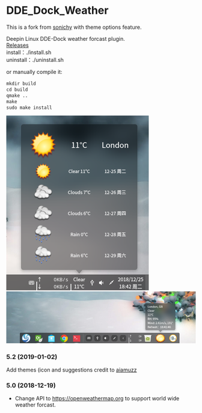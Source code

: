 # DDE_Dock_Weather

This is a fork from [sonichy](https://github.com/sonichy/WEATHER_DDE_DOCK) with theme options feature. 

Deepin Linux DDE-Dock weather forcast plugin.  
[Releases](../../releases/)  
install：./install.sh  
uninstall：./uninstall.sh  

or manually compile it: 
```
mkdir build
cd build
qmake ..
make 
sudo make install
```

![alt](preview.png)  
![alt](FashionMode.png)  

### 5.2 (2019-01-02)
Add themes (icon and suggestions credit to [aiamuzz](https://github.com/aiamuzz)

### 5.0 (2018-12-19)
* Change API to https://openweathermap.org to support world wide weather forcast.
